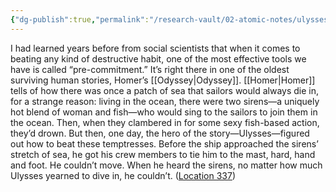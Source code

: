 ```yaml
---
{"dg-publish":true,"permalink":"/research-vault/02-atomic-notes/ulysses-tied-to-the-mast-to-avoid-the-siren-s-call-as-example-of-pre-commitment-to-avoid-destructive-outcome/"}
---
```


I had learned years before from social scientists that when it comes to beating any kind of destructive habit, one of the most effective tools we have is called “pre-commitment.” It’s right there in one of the oldest surviving human stories, Homer’s [[Odyssey\|Odyssey]]. [[Homer\|Homer]] tells of how there was once a patch of sea that sailors would always die in, for a strange reason: living in the ocean, there were two sirens—a uniquely hot blend of woman and fish—who would sing to the sailors to join them in the ocean. Then, when they clambered in for some sexy fish-based action, they’d drown. But then, one day, the hero of the story—Ulysses—figured out how to beat these temptresses. Before the ship approached the sirens’ stretch of sea, he got his crew members to tie him to the mast, hard, hand and foot. He couldn’t move. When he heard the sirens, no matter how much Ulysses yearned to dive in, he couldn’t. ([Location 337](https://readwise.io/to_kindle?action=open&asin=B093G9TS91&location=337))
